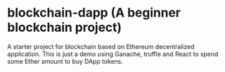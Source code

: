 # blockchain-dapp (A beginner blockchain project)

A starter project for blockchain based on Ethereum decentralized application. This is just a demo using Ganache, truffle and React to spend some Ether amount to buy DApp tokens.
